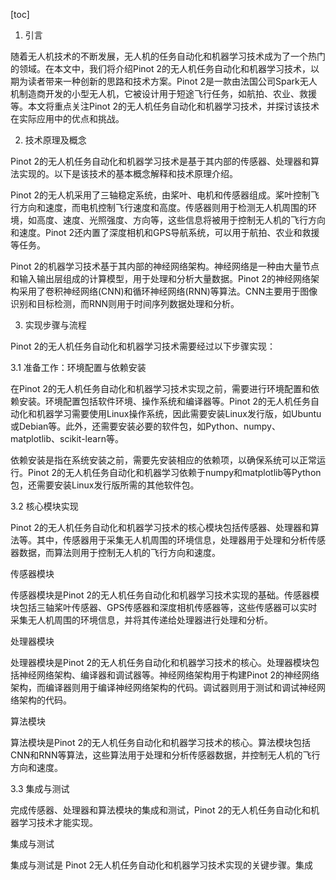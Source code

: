 
[toc]                    
                
                
1. 引言

随着无人机技术的不断发展，无人机的任务自动化和机器学习技术成为了一个热门的领域。在本文中，我们将介绍Pinot 2的无人机任务自动化和机器学习技术，以期为读者带来一种创新的思路和技术方案。Pinot 2是一款由法国公司Spark无人机制造商开发的小型无人机，它被设计用于短途飞行任务，如航拍、农业、救援等。本文将重点关注Pinot 2的无人机任务自动化和机器学习技术，并探讨该技术在实际应用中的优点和挑战。

2. 技术原理及概念

Pinot 2的无人机任务自动化和机器学习技术是基于其内部的传感器、处理器和算法实现的。以下是该技术的基本概念解释和技术原理介绍。

Pinot 2的无人机采用了三轴稳定系统，由桨叶、电机和传感器组成。桨叶控制飞行方向和速度，而电机控制飞行速度和高度。传感器则用于检测无人机周围的环境，如高度、速度、光照强度、方向等，这些信息将被用于控制无人机的飞行方向和速度。Pinot 2还内置了深度相机和GPS导航系统，可以用于航拍、农业和救援等任务。

Pinot 2的机器学习技术基于其内部的神经网络架构。神经网络是一种由大量节点和输入输出层组成的计算模型，用于处理和分析大量数据。Pinot 2的神经网络架构采用了卷积神经网络(CNN)和循环神经网络(RNN)等算法。CNN主要用于图像识别和目标检测，而RNN则用于时间序列数据处理和分析。

3. 实现步骤与流程

Pinot 2的无人机任务自动化和机器学习技术需要经过以下步骤实现：

3.1 准备工作：环境配置与依赖安装

在Pinot 2的无人机任务自动化和机器学习技术实现之前，需要进行环境配置和依赖安装。环境配置包括软件环境、操作系统和编译器等。Pinot 2的无人机任务自动化和机器学习需要使用Linux操作系统，因此需要安装Linux发行版，如Ubuntu或Debian等。此外，还需要安装必要的软件包，如Python、numpy、matplotlib、scikit-learn等。

依赖安装是指在系统安装之前，需要先安装相应的依赖项，以确保系统可以正常运行。Pinot 2的无人机任务自动化和机器学习依赖于numpy和matplotlib等Python包，还需要安装Linux发行版所需的其他软件包。

3.2 核心模块实现

Pinot 2的无人机任务自动化和机器学习技术的核心模块包括传感器、处理器和算法等。其中，传感器用于采集无人机周围的环境信息，处理器用于处理和分析传感器数据，而算法则用于控制无人机的飞行方向和速度。

传感器模块

传感器模块是Pinot 2的无人机任务自动化和机器学习技术实现的基础。传感器模块包括三轴桨叶传感器、GPS传感器和深度相机传感器等，这些传感器可以实时采集无人机周围的环境信息，并将其传递给处理器进行处理和分析。

处理器模块

处理器模块是Pinot 2的无人机任务自动化和机器学习技术的核心。处理器模块包括神经网络架构、编译器和调试器等。神经网络架构用于构建Pinot 2的神经网络架构，而编译器则用于编译神经网络架构的代码。调试器则用于测试和调试神经网络架构的代码。

算法模块

算法模块是Pinot 2的无人机任务自动化和机器学习技术的核心。算法模块包括CNN和RNN等算法，这些算法用于处理和分析传感器数据，并控制无人机的飞行方向和速度。

3.3 集成与测试

完成传感器、处理器和算法模块的集成和测试，Pinot 2的无人机任务自动化和机器学习技术才能实现。

集成与测试

集成与测试是 Pinot 2无人机任务自动化和机器学习技术实现的关键步骤。集成

